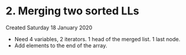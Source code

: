 # 2. Merging two sorted LLs
Created Saturday 18 January 2020


* Need 4 variables, 2 iterators. 1 head of the merged list. 1 last node.
* Add elements to the end of the array.


